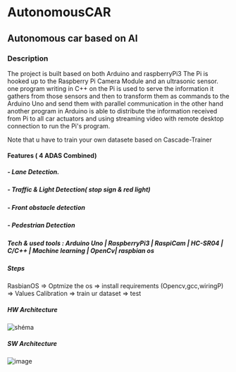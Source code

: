 # AutonomousCAR


## Autonomous car based on AI

### Description

The project is built based on both Arduino and raspberryPi3
The Pi is hooked up to the Raspberry Pi Camera Module and an ultrasonic sensor.
one program writing in C++ on the Pi is used to serve the information it gathers from those sensors and then to transform them as commands to the Arduino Uno and send them with parallel communication in the other hand another program in Arduino is able to distribute the information received from Pi to all car actuators and using streaming video with remote desktop connection to run the Pi's program.

Note that u have to train your own datasete based on Cascade-Trainer

#### Features ( 4 ADAS Combined)

#####     - Lane Detection.
#####     - Traffic & Light Detection( stop sign & red light)
#####     - Front obstacle detection
#####     - Pedestrian Detection

##### Tech & used tools : Arduino Uno | RaspberryPi3 | RaspiCam | HC-SR04 | C/C++ | Machine learning  | OpenCv| raspbian os

##### Steps

 RasbianOS => Optmize the os => install requirements (Opencv,gcc,wiringP) => Values Calibration => train ur dataset => test
 
 
 ##### HW Architecture 
 
 ![shéma](https://user-images.githubusercontent.com/63366676/111030422-73a61f80-8402-11eb-83e8-99d93537682c.PNG)


##### SW Architecture 

![image](https://user-images.githubusercontent.com/63366676/111030434-86b8ef80-8402-11eb-9b2d-ffe78269cf56.png)

 
 
 
